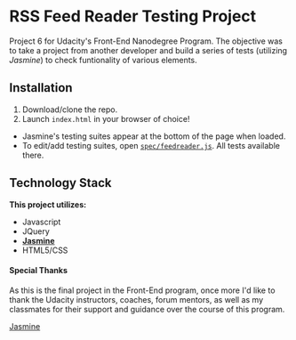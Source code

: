 # RSS Feed Reader Testing Project

Project 6 for Udacity's Front-End Nanodegree Program. The objective was to take a project from another developer and build a series of tests (utilizing *Jasmine*) to check funtionality of various elements.

## Installation
1. Download/clone the repo.
2. Launch `index.html` in your browser of choice!

- Jasmine's testing suites appear at the bottom of the page when loaded.
- To edit/add testing suites, open [`spec/feedreader.js`](spec/feedreader.js). All tests available there.


## Technology Stack
  **This project utilizes:**
  - Javascript
  - JQuery
  - **[Jasmine](http://jasmine.github.io/)**
  - HTML5/CSS

#### Special Thanks
As this is the final project in the Front-End program, once more I'd like to thank the Udacity instructors, coaches, forum mentors, as well as my classmates for their support and guidance over the course of this program.

[Jasmine](http://jasmine.github.io/)
